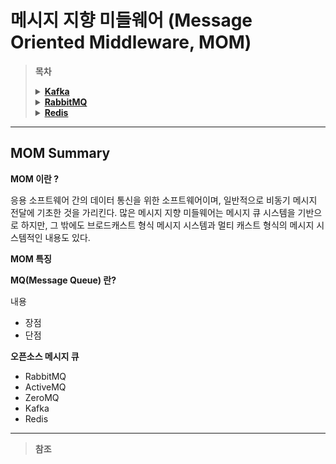 # 메시지 지향 미들웨어 (Message Oriented Middleware, MOM)

> **목차**
>
> <details>
> <summary><strong><a href="./Kafka/README.md">Kafka</a></strong></summary>
>  <!-- -->
> </details>
>
> <details>
> <summary><strong><a href="./RabbitMQ/README.md">RabbitMQ</a></strong></summary>
>  <!-- -->
> </details>
>
> <details>
> <summary><a href="./Redis/README.md"><strong>Redis</strong></a></summary>
>  <!-- -->
> </details>

---

## MOM Summary

**MOM 이란 ?**

응용 소프트웨어 간의 데이터 통신을 위한 소프트웨어이며, 일반적으로 비동기 메시지 전달에 기초한 것을 가리킨다. 많은 메시지 지향 미들웨어는 메시지 큐 시스템을 기반으로 하지만, 그 밖에도 브로드캐스트 형식 메시지 시스템과 멀티 캐스트 형식의 메시지 시스템적인 내용도 있다.

**MOM 특징**



**MQ(Message Queue) 란?**

내용

- 장점
- 단점



**오픈소스 메시지 큐**

- RabbitMQ
- ActiveMQ
- ZeroMQ
- Kafka
- Redis

---

> **참조**
>
> 